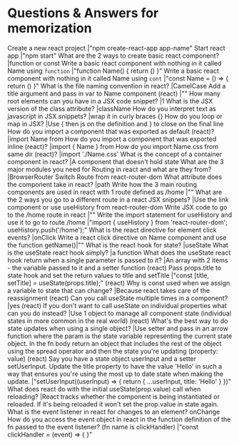 # Questions & Answers for memorization

Create a new react project |"npm create-react-app app-name"
Start react app |"npm start"
What are the 2 ways to create basic react component? |function or const
Write a basic react component with nothing in it called Name using `function` |"function Name() { return () }"
Write a basic react component with nothing in it called Name using `cont` |"const Name = () => { return () }"
What is the file naming convention in react? |CamelCase
Add a title argument and pass in var to Name component (react) |"<Name title={var} />"
How many root elements can you have in a JSX code snippet? |1
What is the JSX version of the class attribute? |className
How do you interpret text as javascript in JSX snippets? |wrap it in curly braces {}
How do you loop or map in JSX? |Use { then js on the definition and } to close on the final line
How do you import a component <Name /> that was exported as default (react)? |import Name from
How do you import a component <Name /> that was exported inline (react)? |import { Name } from
How do you import Name.css from same dir (react)? |import './Name.css'
What is the concept of a container component in react? |A component that doesn't hold state
What are the 3 major modules you need for Routing in react and what are they from? |BrowserRouter Switch Route from react-router-dom
What attribute does the <Route /> component take in react? |path
Write how the 3 main routing components are used in react with 1 route defined as /home |"<BrowserRouter><Switch><Route path="/home"/></Switch></BrowserRouter>"
What are the 2 ways you go to a different route in a react JSX snippets? |Use the link component or use useHistory from react-router-dom
Write JSX code to go to the /home route in react |"<Link to="/home"></Link>"
Write the import statement for useHistory and use it to go to route /home |"import { useHistory } from 'react-router-dom'; useHistory.push('/home');"
What is the react directive for element click events? |onClick
Write a react click directive on Name component and use the function getName()|"<Name onClick={getName}/>"
What is the react hook for state? |useState
What is the useState react hook simply? |a function
What does the useState react hook return when a single parameter is passed to it? |An array with 2 items - the variable passed to it and a setter function
(react) Pass props.title to state hook and set the return values to title and setTitle |"const [title, setTitle] = useState(props.title);"
(react) Why is const used when we assign a variable to state that can change? |Because react takes care of the reassignment
(react) Can you call useState multiple times in a component? |yes
(react) If you don't want to call useState on individual properties what can you do instead? |Use 1 object to manage all component state (individual states in more common in the real world)
(react) What's the best way to do state updates when using a single object? |Use setter and pass in an arrow function where the param is the state variable representing the current state object. In the fn body return an object that includes the rest of the object using the spread operator and then the state you're updating (property: value)
(react) Say you have a state object userInput and a setter setUserInput. Update the title property to have the value 'Hello' in such a way that ensures you're using the most up to date state when making the update. |"setUserInput((userInput) => { return { ...userInput, title: 'Hello' } })"
What does react do with the initial useState(prop.value) call when reloading? |React tracks whether the component is being instantiated or reloaded. If it's being reloaded it won't set the prop.value in state again.
What is the event listener in react for changes to an element? onChange
How do you access the event object in react in the function definition of the fn passed to the event listener? (fn name is clickHandler) |"const clickHandler = (event) => { }"
